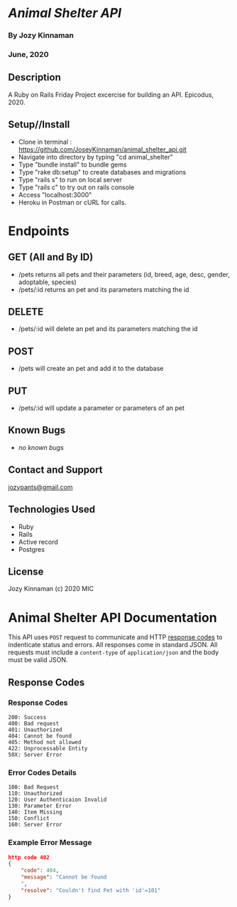 # _Animal Shelter API_
### By Jozy Kinnaman
### June, 2020

## Description
A Ruby on Rails Friday Project excercise for building  an API. Epicodus, 2020.

## Setup//Install
 * Clone in terminal : https://github.com/JoseyKinnaman/animal_shelter_api.git
  * Navigate into directory by typing "cd animal_shelter"
  * Type "bundle install" to bundle gems
  * Type "rake db:setup" to create databases and migrations
  * Type "rails s" to run on local server
  * Type "rails c" to try out on rails console
  * Access "localhost:3000" 
  * Heroku in Postman or cURL for calls. 

# Endpoints

## GET (All and By ID)
* /pets returns all pets and their parameters (id, breed, age, desc, gender, adoptable, species)
* /pets/:id returns an pet and its parameters matching the id
<!-- * /pets/random will return a random pet and its parameters -->

## DELETE
* /pets/:id will delete an pet and its parameters matching the id

## POST
* /pets will create an pet and add it to the database

## PUT
* /pets/:id will update a parameter or parameters of an pet

## Known Bugs
  * _no known bugs_

## Contact and Support
jozypants@gmail.com

## Technologies Used
  * Ruby
  * Rails
  * Active record
  * Postgres

## License 
Jozy Kinnaman (c) 2020 MIC

# Animal Shelter API Documentation 
This API uses `POST` request to communicate and HTTP [response codes](https://en.wikipedia.org/wiki/List_of_HTTP_status_codes) to indenticate status and errors. All responses come in standard JSON. All requests must include a `content-type` of `application/json` and the body must be valid JSON.

## Response Codes 
### Response Codes
```
200: Success
400: Bad request
401: Unauthorized
404: Cannot be found
405: Method not allowed
422: Unprocessable Entity 
50X: Server Error
```
### Error Codes Details
```
100: Bad Request
110: Unauthorized
120: User Authenticaion Invalid
130: Parameter Error
140: Item Missing
150: Conflict
160: Server Error
```
### Example Error Message
```json
http code 402
{
    "code": 404,
    "message": "Cannot be found
    ",
    "resolve": "Couldn't find Pet with 'id'=101"
}
```



